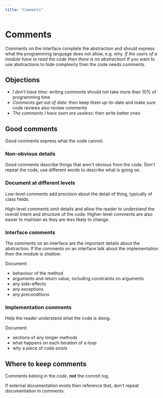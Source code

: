 ```yaml
---
title: "Comments"
---
```

# Comments 

Comments on the interface complete the abstraction and should express what the programming language does not allow, e.g. why. *If the users of a module have to read the code then there is no abstraction*!  If you want to use abstractions to hide complexity then the code needs comments.

## Objections

* *I don't have time*: writing comments should not take more than 10% of programming time
* *Comments get out of date*: then keep them up-to-date and make sure code reviews also review comments
* *The comments I have seen are useless*: then write better ones

## Good comments

Good comments express what the code cannot.

### Non-obvious details

Good comments describe things that aren't obvious from the code.  Don't repeat the code, use different words to describe what is going on.

### Document at different levels

Low-level comments add precision about the detail of thing, typically of class fields.

High-level comments omit details and allow the reader to understand the overall intent and structure of the code.  Higher-level comments are also easier to maintain as they are less likely to change.

### Interface comments

The comments on an interface are the important details about the abstraction.
If the comments on an interface talk about the implementation then the module is *shallow*.

Document:
* behaviour of the method
* arguments and return value, including constraints on arguments
* any side-effects
* any exceptions
* any preconditions

### Implementation comments

Help the reader understand what the code is doing.

Document:
* sections of any longer methods
* what happens on each iteration of a *loop*
* *why* a piece of code exists

## Where to keep comments

Comments belong in the *code*, **not** the commit log.

If external documentation exists then reference that, don't repeat documentation in comments.

